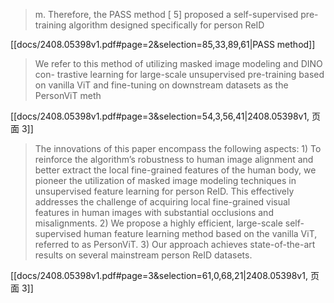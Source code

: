 > m. Therefore, the PASS method [ 5] proposed a self-supervised pre-training algorithm designed specifically for person ReID 

[[docs/2408.05398v1.pdf#page=2&selection=85,33,89,61|PASS method]]


> We refer to this method of utilizing masked image modeling and DINO con- trastive learning for large-scale unsupervised pre-training based on vanilla ViT and fine-tuning on downstream datasets as the PersonViT meth

[[docs/2408.05398v1.pdf#page=3&selection=54,3,56,41|2408.05398v1, 页面 3]]

> The innovations of this paper encompass the following aspects: 1) To reinforce the algorithm’s robustness to human image alignment and better extract the local fine-grained features of the human body, we pioneer the utilization of masked image modeling techniques in unsupervised feature learning for person ReID. This effectively addresses the challenge of acquiring local fine-grained visual features in human images with substantial occlusions and misalignments. 2) We propose a highly efficient, large-scale self-supervised human feature learning method based on the vanilla ViT, referred to as PersonViT. 3) Our approach achieves state-of-the-art results on several mainstream person ReID datasets.

[[docs/2408.05398v1.pdf#page=3&selection=61,0,68,21|2408.05398v1, 页面 3]]